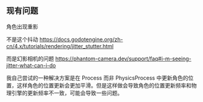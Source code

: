 
## 现有问题
角色出现重影

不是这个抖动
https://docs.godotengine.org/zh-cn/4.x/tutorials/rendering/jitter_stutter.html

而是幻影相机的问题
https://phantom-camera.dev/support/faq#i-m-seeing-jitter-what-can-i-do

我自己尝试的一种解决方案是在 Process 而非 PhysicsProcess 中更新角色的位置，这样角色的位置更新会更加平滑。但是这样做会导致角色的位置更新频率和物理引擎的更新频率不一致，可能会导致一些问题。
